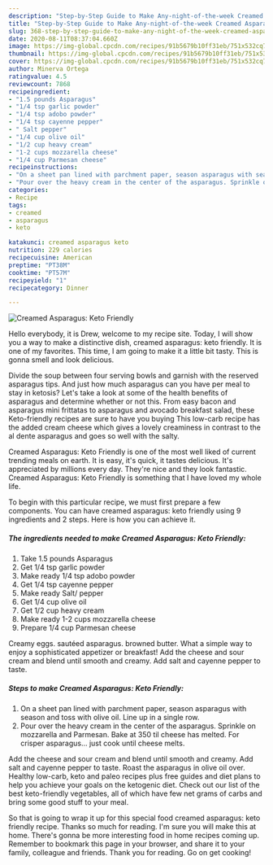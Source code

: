 ```yaml
---
description: "Step-by-Step Guide to Make Any-night-of-the-week Creamed Asparagus: Keto Friendly"
title: "Step-by-Step Guide to Make Any-night-of-the-week Creamed Asparagus: Keto Friendly"
slug: 368-step-by-step-guide-to-make-any-night-of-the-week-creamed-asparagus-keto-friendly
date: 2020-08-11T08:37:04.660Z
image: https://img-global.cpcdn.com/recipes/91b5679b10ff31eb/751x532cq70/creamed-asparagus-keto-friendly-recipe-main-photo.jpg
thumbnail: https://img-global.cpcdn.com/recipes/91b5679b10ff31eb/751x532cq70/creamed-asparagus-keto-friendly-recipe-main-photo.jpg
cover: https://img-global.cpcdn.com/recipes/91b5679b10ff31eb/751x532cq70/creamed-asparagus-keto-friendly-recipe-main-photo.jpg
author: Minerva Ortega
ratingvalue: 4.5
reviewcount: 7868
recipeingredient:
- "1.5 pounds Asparagus"
- "1/4 tsp garlic powder"
- "1/4 tsp adobo powder"
- "1/4 tsp cayenne pepper"
- " Salt pepper"
- "1/4 cup olive oil"
- "1/2 cup heavy cream"
- "1-2 cups mozzarella cheese"
- "1/4 cup Parmesan cheese"
recipeinstructions:
- "On a sheet pan lined with parchment paper, season asparagus with season and toss with olive oil. Line up in a single row."
- "Pour over the heavy cream in the center of the asparagus. Sprinkle on mozzarella and Parmesan. Bake at 350 til cheese has melted. For crisper asparagus... just cook until cheese melts."
categories:
- Recipe
tags:
- creamed
- asparagus
- keto

katakunci: creamed asparagus keto 
nutrition: 229 calories
recipecuisine: American
preptime: "PT38M"
cooktime: "PT57M"
recipeyield: "1"
recipecategory: Dinner

---
```



![Creamed Asparagus: Keto Friendly](https://img-global.cpcdn.com/recipes/91b5679b10ff31eb/751x532cq70/creamed-asparagus-keto-friendly-recipe-main-photo.jpg)

Hello everybody, it is Drew, welcome to my recipe site. Today, I will show you a way to make a distinctive dish, creamed asparagus: keto friendly. It is one of my favorites. This time, I am going to make it a little bit tasty. This is gonna smell and look delicious.

Divide the soup between four serving bowls and garnish with the reserved asparagus tips. And just how much asparagus can you have per meal to stay in ketosis? Let&#39;s take a look at some of the health benefits of asparagus and determine whether or not this. From easy bacon and asparagus mini frittatas to asparagus and avocado breakfast salad, these Keto-friendly recipes are sure to have you buying This low-carb recipe has the added cream cheese which gives a lovely creaminess in contrast to the al dente asparagus and goes so well with the salty.

Creamed Asparagus: Keto Friendly is one of the most well liked of current trending meals on earth. It is easy, it's quick, it tastes delicious. It's appreciated by millions every day. They're nice and they look fantastic. Creamed Asparagus: Keto Friendly is something that I have loved my whole life.


To begin with this particular recipe, we must first prepare a few components. You can have creamed asparagus: keto friendly using 9 ingredients and 2 steps. Here is how you can achieve it.

<!--inarticleads1-->

##### The ingredients needed to make Creamed Asparagus: Keto Friendly:

1. Take 1.5 pounds Asparagus
1. Get 1/4 tsp garlic powder
1. Make ready 1/4 tsp adobo powder
1. Get 1/4 tsp cayenne pepper
1. Make ready  Salt/ pepper
1. Get 1/4 cup olive oil
1. Get 1/2 cup heavy cream
1. Make ready 1-2 cups mozzarella cheese
1. Prepare 1/4 cup Parmesan cheese


Creamy eggs. sautéed asparagus. browned butter. What a simple way to enjoy a sophisticated appetizer or breakfast! Add the cheese and sour cream and blend until smooth and creamy. Add salt and cayenne pepper to taste. 

<!--inarticleads2-->

##### Steps to make Creamed Asparagus: Keto Friendly:

1. On a sheet pan lined with parchment paper, season asparagus with season and toss with olive oil. Line up in a single row.
1. Pour over the heavy cream in the center of the asparagus. Sprinkle on mozzarella and Parmesan. Bake at 350 til cheese has melted. For crisper asparagus... just cook until cheese melts.


Add the cheese and sour cream and blend until smooth and creamy. Add salt and cayenne pepper to taste. Roast the asparagus in olive oil over. Healthy low-carb, keto and paleo recipes plus free guides and diet plans to help you achieve your goals on the ketogenic diet. Check out our list of the best keto-friendly vegetables, all of which have few net grams of carbs and bring some good stuff to your meal. 

So that is going to wrap it up for this special food creamed asparagus: keto friendly recipe. Thanks so much for reading. I'm sure you will make this at home. There's gonna be more interesting food in home recipes coming up. Remember to bookmark this page in your browser, and share it to your family, colleague and friends. Thank you for reading. Go on get cooking!
